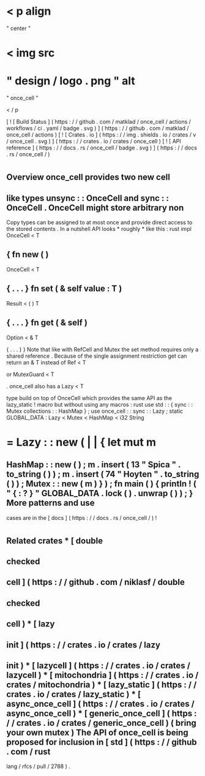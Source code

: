 <
p
align
=
"
center
"
>
<
img
src
=
"
design
/
logo
.
png
"
alt
=
"
once_cell
"
>
<
/
p
>
[
!
[
Build
Status
]
(
https
:
/
/
github
.
com
/
matklad
/
once_cell
/
actions
/
workflows
/
ci
.
yaml
/
badge
.
svg
)
]
(
https
:
/
/
github
.
com
/
matklad
/
once_cell
/
actions
)
[
!
[
Crates
.
io
]
(
https
:
/
/
img
.
shields
.
io
/
crates
/
v
/
once_cell
.
svg
)
]
(
https
:
/
/
crates
.
io
/
crates
/
once_cell
)
[
!
[
API
reference
]
(
https
:
/
/
docs
.
rs
/
once_cell
/
badge
.
svg
)
]
(
https
:
/
/
docs
.
rs
/
once_cell
/
)
#
Overview
once_cell
provides
two
new
cell
-
like
types
unsync
:
:
OnceCell
and
sync
:
:
OnceCell
.
OnceCell
might
store
arbitrary
non
-
Copy
types
can
be
assigned
to
at
most
once
and
provide
direct
access
to
the
stored
contents
.
In
a
nutshell
API
looks
*
roughly
*
like
this
:
rust
impl
OnceCell
<
T
>
{
fn
new
(
)
-
>
OnceCell
<
T
>
{
.
.
.
}
fn
set
(
&
self
value
:
T
)
-
>
Result
<
(
)
T
>
{
.
.
.
}
fn
get
(
&
self
)
-
>
Option
<
&
T
>
{
.
.
.
}
}
Note
that
like
with
RefCell
and
Mutex
the
set
method
requires
only
a
shared
reference
.
Because
of
the
single
assignment
restriction
get
can
return
an
&
T
instead
of
Ref
<
T
>
or
MutexGuard
<
T
>
.
once_cell
also
has
a
Lazy
<
T
>
type
build
on
top
of
OnceCell
which
provides
the
same
API
as
the
lazy_static
!
macro
but
without
using
any
macros
:
rust
use
std
:
:
{
sync
:
:
Mutex
collections
:
:
HashMap
}
;
use
once_cell
:
:
sync
:
:
Lazy
;
static
GLOBAL_DATA
:
Lazy
<
Mutex
<
HashMap
<
i32
String
>
>
>
=
Lazy
:
:
new
(
|
|
{
let
mut
m
=
HashMap
:
:
new
(
)
;
m
.
insert
(
13
"
Spica
"
.
to_string
(
)
)
;
m
.
insert
(
74
"
Hoyten
"
.
to_string
(
)
)
;
Mutex
:
:
new
(
m
)
}
)
;
fn
main
(
)
{
println
!
(
"
{
:
?
}
"
GLOBAL_DATA
.
lock
(
)
.
unwrap
(
)
)
;
}
More
patterns
and
use
-
cases
are
in
the
[
docs
]
(
https
:
/
/
docs
.
rs
/
once_cell
/
)
!
#
Related
crates
*
[
double
-
checked
-
cell
]
(
https
:
/
/
github
.
com
/
niklasf
/
double
-
checked
-
cell
)
*
[
lazy
-
init
]
(
https
:
/
/
crates
.
io
/
crates
/
lazy
-
init
)
*
[
lazycell
]
(
https
:
/
/
crates
.
io
/
crates
/
lazycell
)
*
[
mitochondria
]
(
https
:
/
/
crates
.
io
/
crates
/
mitochondria
)
*
[
lazy_static
]
(
https
:
/
/
crates
.
io
/
crates
/
lazy_static
)
*
[
async_once_cell
]
(
https
:
/
/
crates
.
io
/
crates
/
async_once_cell
)
*
[
generic_once_cell
]
(
https
:
/
/
crates
.
io
/
crates
/
generic_once_cell
)
(
bring
your
own
mutex
)
The
API
of
once_cell
is
being
proposed
for
inclusion
in
[
std
]
(
https
:
/
/
github
.
com
/
rust
-
lang
/
rfcs
/
pull
/
2788
)
.
